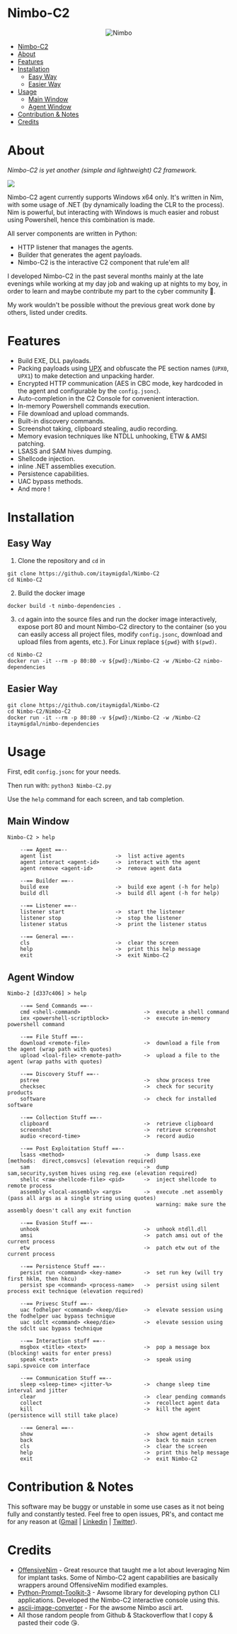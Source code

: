 
# Nimbo-C2

<p align="center">
  <img alt="Nimbo" src="/assets/nimbo.png">
</p>

- [Nimbo-C2](#nimbo-c2)
- [About](#about)
- [Features](#features)
- [Installation](#installation)
  - [Easy Way](#easy-way)
  - [Easier Way](#easier-way)
- [Usage](#usage)
  - [Main Window](#main-window)
  - [Agent Window](#agent-window)
- [Contribution \& Notes](#contribution--notes)
- [Credits](#credits)

# About

*Nimbo-C2 is yet another (simple and lightweight) C2 framework.*

![](/assets/ui.png)

Nimbo-C2 agent currently supports Windows x64 only. It's written in Nim, with some usage of .NET (by dynamically loading the CLR to the process). Nim is powerful, but interacting with Windows is much easier and robust using Powershell, hence this combination is made.

All server components are written in Python:
- HTTP listener that manages the agents.
- Builder that generates the agent payloads. 
- Nimbo-C2 is the interactive C2 component that rule'em all!

I developed Nimbo-C2 in the past several months mainly at the late evenings while working at my day job and waking up at nights to my boy, in order to learn and maybe contribute my part to the cyber community :muscle:.

My work wouldn't be possible without the previous great work done by others, listed under credits.

# Features

- Build EXE, DLL payloads.
- Packing payloads using [UPX](https://github.com/upx/upx) and obfuscate the PE section names (`UPX0`, `UPX1`) to make detection and unpacking harder.
- Encrypted HTTP communication (AES in CBC mode, key hardcoded in the agent and configurable by the `config.jsonc`).
- Auto-completion in the C2 Console for convenient interaction.  
- In-memory Powershell commands execution.
- File download and upload commands.
- Built-in discovery commands.
- Screenshot taking, clipboard stealing, audio recording.
- Memory evasion techniques like NTDLL unhooking, ETW & AMSI patching.
- LSASS and SAM hives dumping. 
- Shellcode injection.
- inline .NET assemblies execution.
- Persistence capabilities.
- UAC bypass methods.
- And more !

# Installation

## Easy Way

1. Clone the repository and `cd` in
```
git clone https://github.com/itaymigdal/Nimbo-C2
cd Nimbo-C2
```
2. Build the docker image
```
docker build -t nimbo-dependencies .
```
3. `cd` again into the source files and run the docker image interactively, expose port 80 and mount Nimbo-C2 directory to the container (so you can easily access all project files, modify `config.jsonc`, download and upload files from agents, etc.). For Linux replace `${pwd}` with `$(pwd)`.
```
cd Nimbo-C2
docker run -it --rm -p 80:80 -v ${pwd}:/Nimbo-C2 -w /Nimbo-C2 nimbo-dependencies
```
## Easier Way

```
git clone https://github.com/itaymigdal/Nimbo-C2
cd Nimbo-C2/Nimbo-C2
docker run -it --rm -p 80:80 -v ${pwd}:/Nimbo-C2 -w /Nimbo-C2 itaymigdal/nimbo-dependencies
```

# Usage

First, edit `config.jsonc` for your needs.

Then run with: `python3 Nimbo-C2.py`

Use the `help` command for each screen, and tab completion.

## Main Window

```
Nimbo-C2 > help

    --== Agent ==--
    agent list                    ->  list active agents
    agent interact <agent-id>     ->  interact with the agent
    agent remove <agent-id>       ->  remove agent data

    --== Builder ==--
    build exe                     ->  build exe agent (-h for help)
    build dll                     ->  build dll agent (-h for help)

    --== Listener ==--
    listener start                ->  start the listener
    listener stop                 ->  stop the listener
    listener status               ->  print the listener status

    --== General ==--
    cls                           ->  clear the screen
    help                          ->  print this help message
    exit                          ->  exit Nimbo-C2
```

## Agent Window

```
Nimbo-2 [d337c406] > help

    --== Send Commands ==--
    cmd <shell-command>                    ->  execute a shell command
    iex <powershell-scriptblock>           ->  execute in-memory powershell command

    --== File Stuff ==--
    download <remote-file>                 ->  download a file from the agent (wrap path with quotes)
    upload <loal-file> <remote-path>       ->  upload a file to the agent (wrap paths with quotes)

    --== Discovery Stuff ==--
    pstree                                 ->  show process tree
    checksec                               ->  check for security products
    software                               ->  check for installed software

    --== Collection Stuff ==--
    clipboard                              ->  retrieve clipboard
    screenshot                             ->  retrieve screenshot
    audio <record-time>                    ->  record audio
    
    --== Post Exploitation Stuff ==--
    lsass <method>                         ->  dump lsass.exe [methods:  direct,comsvcs] (elevation required)
    sam                                    ->  dump sam,security,system hives using reg.exe (elevation required)
    shellc <raw-shellcode-file> <pid>      ->  inject shellcode to remote process
    assembly <local-assembly> <args>       ->  execute .net assembly (pass all args as a single string using quotes)
                                               warning: make sure the assembly doesn't call any exit function
                                               
    --== Evasion Stuff ==--
    unhook                                 ->  unhook ntdll.dll
    amsi                                   ->  patch amsi out of the current process
    etw                                    ->  patch etw out of the current process

    --== Persistence Stuff ==--
    persist run <command> <key-name>       ->  set run key (will try first hklm, then hkcu)
    persist spe <command> <process-name>   ->  persist using silent process exit technique (elevation required)

    --== Privesc Stuff ==--
    uac fodhelper <command> <keep/die>     ->  elevate session using the fodhelper uac bypass technique
    uac sdclt <command> <keep/die>         ->  elevate session using the sdclt uac bypass technique

    --== Interaction stuff ==--
    msgbox <title> <text>                  ->  pop a message box (blocking! waits for enter press)
    speak <text>                           ->  speak using sapi.spvoice com interface

    --== Communication Stuff ==--
    sleep <sleep-time> <jitter-%>          ->  change sleep time interval and jitter
    clear                                  ->  clear pending commands
    collect                                ->  recollect agent data
    kill                                   ->  kill the agent (persistence will still take place)

    --== General ==--
    show                                   ->  show agent details
    back                                   ->  back to main screen
    cls                                    ->  clear the screen
    help                                   ->  print this help message
    exit                                   ->  exit Nimbo-C2
```

# Contribution & Notes
This software may be buggy or unstable in some use cases as it not being fully and constantly tested.
Feel free to open issues, PR's, and contact me for any reason at ([Gmail](itaymigdal9@gmail.com) | [Linkedin](https://www.linkedin.com/in/itay-migdal-b91821116/) | [Twitter](https://twitter.com/0xTheBruter)).

# Credits
- [OffensiveNim](https://github.com/byt3bl33d3r/OffensiveNim) - Great resource that taught me a lot about leveraging Nim for implant tasks. Some of Nimbo-C2 agent capabilities are basically wrappers around OffensiveNim modified examples.
- [Python-Prompt-Toolkit-3](https://github.com/prompt-toolkit/python-prompt-toolkit) - Awsome library for developing python CLI applications. Developed the Nimbo-C2 interactive console using this.
- [ascii-image-converter](https://github.com/TheZoraiz/ascii-image-converter) - For the awsome Nimbo ascii art.
- All those random people from Github & Stackoverflow that I copy & pasted their code :kissing_heart:.

  
